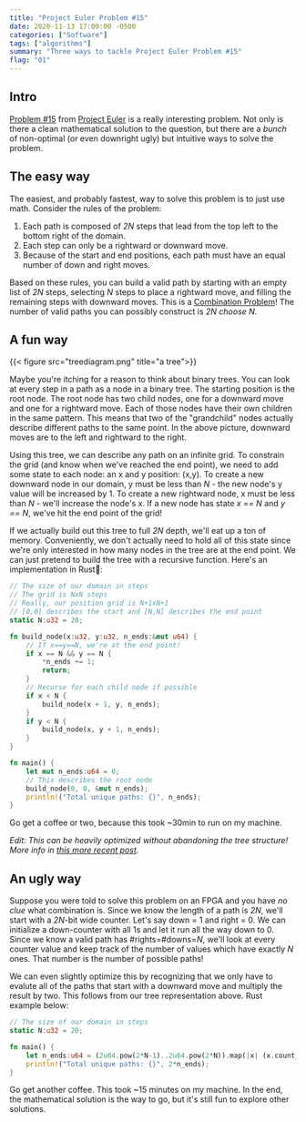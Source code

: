 ```yaml
---
title: "Project Euler Problem #15"
date: 2020-11-13 17:00:00 -0500
categories: ["Software"]
tags: ["algorithms"]
summary: "Three ways to tackle Project Euler Problem #15"
flag: "01"
---
```


## Intro

[Problem #15](https://projecteuler.net/problem=15) from [Project Euler](https://projecteuler.net/about) is a really interesting problem. Not only is there a clean mathematical solution to the question, but there are a _bunch_ of non-optimal (or even downright ugly) but intuitive ways to solve the problem.

## The easy way

The easiest, and probably fastest, way to solve this problem is to just use math. Consider the rules of the problem:

1. Each path is composed of _2N_ steps that lead from the top left to the bottom right of the domain.
2. Each step can only be a rightward or downward move.
3. Because of the start and end positions, each path must have an equal number of down and right moves.

Based on these rules, you can build a valid path by starting with an empty list of _2N_ steps, selecting _N_ steps to place a rightward move, and filling the remaining steps with downward moves. This is a [Combination Problem](https://en.wikipedia.org/wiki/Combination)! The number of valid paths you can possibly construct is _2N choose N_.

## A fun way

{{< figure src="treediagram.png" title="a tree">}}

Maybe you're itching for a reason to think about binary trees. You can look at every step in a path as a node in a binary tree. The starting position is the root node. The root node has two child nodes, one for a downward move and one for a rightward move. Each of those nodes have their own children in the same pattern. This means that two of the "grandchild" nodes actually describe different paths to the same point. In the above picture, downward moves are to the left and rightward to the right.

Using this tree, we can describe any path on an infinite grid. To constrain the grid (and know when we've reached the end point), we need to add some state to each node: an x and y position: (x,y). To create a new downward node in our domain, y must be less than _N_ - the new node's y value will be increased by 1. To create a new rightward node, x must be less than _N_ - we'll increase the node's x. If a new node has state _x == N_ and _y == N_, we've hit the end point of the grid!

If we actually build out this tree to full _2N_ depth, we'll eat up a ton of memory. Conveniently, we don't actually need to hold all of this state since we're only interested in how many nodes in the tree are at the end point. We can just pretend to build the tree with a recursive function. Here's an implementation in Rust🦀:

```rust
// The size of our domain in steps
// The grid is NxN steps
// Really, our position grid is N+1xN+1
// [0,0] describes the start and [N,N] describes the end point
static N:u32 = 20;

fn build_node(x:u32, y:u32, n_ends:&mut u64) {
    // If x==y==N, we're at the end point!
    if x == N && y == N {
        *n_ends += 1;
        return;
    }
    // Recurse for each child node if possible
    if x < N {
        build_node(x + 1, y, n_ends);
    }
    if y < N {
        build_node(x, y + 1, n_ends);
    }
}

fn main() {
    let mut n_ends:u64 = 0;
    // This describes the root node
    build_node(0, 0, &mut n_ends);
    println!("Total unique paths: {}", n_ends);
}
```

Go get a coffee or two, because this took ~30min to run on my machine.

_Edit: This can be heavily optimized without abandoning the tree structure! More info in [this more recent post](/blog/project-euler-15-addendum)._

## An ugly way

Suppose you were told to solve this problem on an FPGA and you have _no clue_ what combination is. Since we know the length of a path is _2N_, we'll start with a _2N_-bit wide counter. Let's say down = 1 and right = 0. We can initialize a down-counter with all 1s and let it run all the way down to 0. Since we know a valid path has #rights=#downs=_N_, we'll look at every counter value and keep track of the number of values which have exactly _N_ ones. That number is the number of possible paths!

We can even slightly optimize this by recognizing that we only have to evalute all of the paths that start with a downward move and multiply the result by two. This follows from our tree representation above. Rust example below:

```rust
// The size of our domain in steps
static N:u32 = 20;

fn main() {
    let n_ends:u64 = (2u64.pow(2*N-1)..2u64.pow(2*N)).map(|x| (x.count_ones()==N) as u64).sum();
    println!("Total unique paths: {}", 2*n_ends);
}
```

Go get another coffee. This took ~15 minutes on my machine. In the end, the mathematical solution is the way to go, but it's still fun to explore other solutions.
